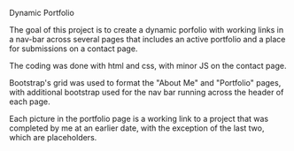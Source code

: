 Dynamic Portfolio

The goal of this project is to create a dynamic porfolio with working links in a nav-bar across several pages that includes an active portfolio and a place for submissions on a contact page.

The coding was done with html and css, with minor JS on the contact page.

Bootstrap's grid was used to format the "About Me" and "Portfolio" pages, with additional bootstrap used for the nav bar running across the header of each page.

Each picture in the portfolio page is a working link to a project that was completed by me at an earlier date, with the exception of the last two, which are placeholders.
